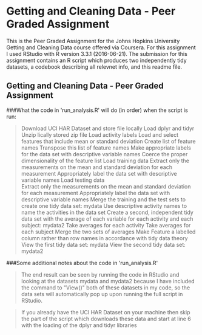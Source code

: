 # Getting and Cleaning Data - Peer Graded Assignment

This is the Peer Graded Assignment for the Johns Hopkins University Getting and Cleaning Data 
course offered via Coursera.
For this assignment I used RStudio with R version 3.3.1 (2016-06-21).
The submission for this assignment contains an R script which produces two independently tidy 
datasets, a codebook describing all relevnet info, and this readme file.

## Getting and Cleaning Data - Peer Graded Assignment
###What the code in 'run_analysis.R' will do (in order) when the script is run:

> Download UCI HAR Dataset and store file locally
> Load dplyr and tidyr
> Unzip lically stored zip file
> Load activity labels
> Load and select features that include mean or standard deviation
   > Create list of feature names
   > Transpose this list of feature names
   > Make appropriate labels for the data set with descriptive variable names
   > Coerce the proper dimensionality of the feature list
> Load training data
   > Extract only the measurements on the mean and standard deviation for each measurement
   > Appropriately label the data set with descriptive variable names
> Load testing data  
   >Extract only the measurements on the mean and standard deviation for each measurement
   > Appropriately label the data set with descriptive variable names
> Merge the training and the test sets to create one tidy data set: mydata
   > Use descriptive activity names to name the activities in the data set
> Create a second, independent tidy data set with the average of each variable for each activity and each subject: mydata2
> Take averages for each activity
> Take averages for each subject
> Merge the two sets of averages
   > Make Feature a labelled column rather than row names in accordance with tidy data theory
> View the first tidy data set: mydata
> View the second tidy data set: mydata2
  
###Some additional notes about the code in 'run_analysis.R'

> The end result can be seen by running the code in RStudio and looking at the datasets
mydata and mydata2 because I have included the command to "View()" both of these datasets in 
my code, so the data sets will automatically pop up upon running the full script in RStudio.

> If you already have the UCI HAR Dataset on your machine then skip the part of the script 
which downloads these data and start at line 6 with the loading of the dplyr and tidyr libraries
